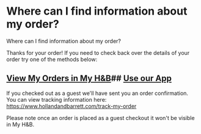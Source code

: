 # Where can I find information about my order?

Where can I find information about my order?

Thanks for your order! If you need to check back over the details of your order try one of the methods below:
## [View My Orders in My H&B](https://www.hollandandbarrett.com/my-account/orders)## [Use our App](https://www.hollandandbarrett.com/info/our-app/?icmp=HP_USP_3)
If you checked out as a guest we'll have sent you an order confirmation. You can view tracking information here: <https://www.hollandandbarrett.com/track-my-order>

Please note once an order is placed as a guest checkout it won't be visible in My H&B.
